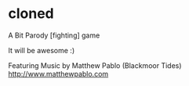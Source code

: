 # cloned
 A Bit Parody [fighting] game

It will be awesome :)

Featuring Music by Matthew Pablo (Blackmoor Tides)    
http://www.matthewpablo.com
